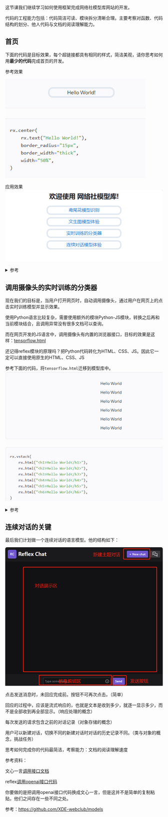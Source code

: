 这节课我们继续学习如何使用框架完成网络社模型库网站的开发。

代码的工程能力包括：代码简洁可读、模块拆分清晰合理。主要考察对函数、代码结构的划分、他人代码与文档的阅读理解能力。

## 首页

下面的代码是目标效果，每个超链接都具有相同的样式，简洁美观，请你思考如何用**最少的代码**完成首页的开发。

参考效果

![1715915757820](image/提升代码工程能力/1715915757820.png)

应用效果
![1715915606264](image/提升代码工程能力/1715915606264.png)


<details>

<summary>参考</summary>

```python title="my_app_name\my_app_name\index_page.py"
import reflex as rx


def links(text, href):
    return rx.center(
        rx.link(text, href=href),
        border_radius="15px",
        border_width="thick",
        width="100%",
    )

def index() -> rx.Component:
    return rx.center(
        (
            rx.vstack(
                rx.heading("欢迎使用 网络社模型库!",padding="10px"),
                links("鸢尾花模型识别", href="/knn"),
                links("文生图模型体验", href="/aiimg"),
                links("实时训练的分类器", href="/knntrain"),
                links("连续对话模型体验", href="/chat"),
            ),
        ),
    )

```
</details>

## 调用摄像头的实时训练的分类器

现在我们的目标是，当用户打开网页时，自动调用摄像头，通过用户在网页上的点击实时训练模型并显示效果。

使用Python语言比较复杂，需要使用额外的模块Python-JS模块，转换之后再和当前模块结合，且调用异常没有很多文档可以查询。

而在网页开发的JS语言中，调用摄像头有内置的浏览器接口，目标的效果是这样：[tensorflow.html](https://xde-webclub.github.io/tensorflow.html)

还记得reflex模块的原理吗？把Python代码转化为HTML、CSS、JS。因此它一定可以直接使用原生的HTML、CSS、JS

参考下面的代码，将`tensorflow.html`迁移到模型库中。
![1715917770916](image/提升代码工程能力/1715917770916.png)

<details>

<summary>参考</summary>

```python title="my_app_name\my_app_name\knntrain_page.py"
import reflex as rx


def knntrain():
    return rx.html('''<html><head>
    <!-- Load the latest version of TensorFlow.js -->
    <script src="https://cdn.jsdelivr.net/npm/@tensorflow/tfjs"></script>
    <script src="https://cdn.jsdelivr.net/npm/@tensorflow-models/mobilenet"></script>
    <script src="https://cdn.jsdelivr.net/npm/@tensorflow-models/knn-classifier"></script>
</head>

<body>
    <div style="margin: 0 auto; text-align: center;">
        <div id="console"></div>
        <!-- Add an image that we will use to test -->
        <video style="margin: 0 auto; text-align: center;" autoplay="" playsinline="" muted="" id="webcam" width="224" height="224"></video>
        <br>
        <button id="class-a">Add A</button>
        <button id="class-b">Add B</button>
        <button id="class-c">Add C</button>

        <!-- Load index.js after the content of the page -->
        <p>一个实时的调用摄像头的KNN分类器</p>
        <p>请在联网环境下用先进的浏览器打开</p>
        <p>1.等待模型加载（加载完成后会提示使用摄像头）</p>
        <p>2.点击Add A则获取当前摄像头截图加入A训练集</p>
        <p>3.以此类推</p>
        <p>4.观察屏幕输出的预测结果</p>
        <p>底层由tensorflow编写</p>
    </div>
    <script>
        const classifier = knnClassifier.create();
        const webcamElement = document.getElementById('webcam');

        async function app() {
            console.log('Loading mobilenet..');

            // Load the model.
            net = await mobilenet.load();
            console.log('Successfully loaded model');

            // Create an object from Tensorflow.js data API which could capture image
            // from the web camera as Tensor.
            const webcam = await tf.data.webcam(webcamElement);

            // Reads an image from the webcam and associates it with a specific class
            // index.
            const addExample = async classId => {
                // Capture an image from the web camera.
                const img = await webcam.capture();

                // Get the intermediate activation of MobileNet 'conv_preds' and pass that
                // to the KNN classifier.
                const activation = net.infer(img, true);

                // Pass the intermediate activation to the classifier.
                classifier.addExample(activation, classId);

                // Dispose the tensor to release the memory.
                img.dispose();
            };

            // When clicking a button, add an example for that class.
            document.getElementById('class-a').addEventListener('click', () => addExample(0));
            document.getElementById('class-b').addEventListener('click', () => addExample(1));
            document.getElementById('class-c').addEventListener('click', () => addExample(2));

            while (true) {
                if (classifier.getNumClasses() > 0) {
                    const img = await webcam.capture();

                    // Get the activation from mobilenet from the webcam.
                    const activation = net.infer(img, 'conv_preds');
                    // Get the most likely class and confidence from the classifier module.
                    const result = await classifier.predictClass(activation);

                    const classes = ['A', 'B', 'C'];
                    document.getElementById('console').innerText = `
    prediction: ${classes[result.label]}\n
    probability: ${result.confidences[result.label]}
    `;

                    // Dispose the tensor to release the memory.
                    img.dispose();
                }

                await tf.nextFrame();
            }
        }

        app();
    </script>


</body></html>

''')

```
</details>

## 连续对话的关键

最后我们计划做一个连续对话的语言模型。他的结构如下：

![1715918029185](image/提升代码工程能力/1715918029185.png)

点击发送消息时，未回应完成前。按钮不可再次点击。（简单）

回应的过程中，应该是流式响应的，也就是文本是收到多少，就逐一显示多少，而不是全部收到再全部显示。（响应处理的概念）

每次发送的请求包含之前的对话记录（对象存储的概念）

用户可以新建对话，切换不同的新建对话时对话的历史记录不同。（类与对象的概念，挑战任务）

思考如何完成你的代码最简洁，考察能力：文档的阅读理解速度


参考资料：

文心一言[调用接口文档](https://cloud.baidu.com/doc/WENXINWORKSHOP/s/clntwmv7t)

reflex[调用openai接口代码](https://github.com/reflex-dev/reflex-chat)


你要做的是把调用openai接口代码换成文心一言，但是这并不是简单的复制粘贴，他们之间存在一些不同之处。

参考：https://github.com/XDE-webclub/models
